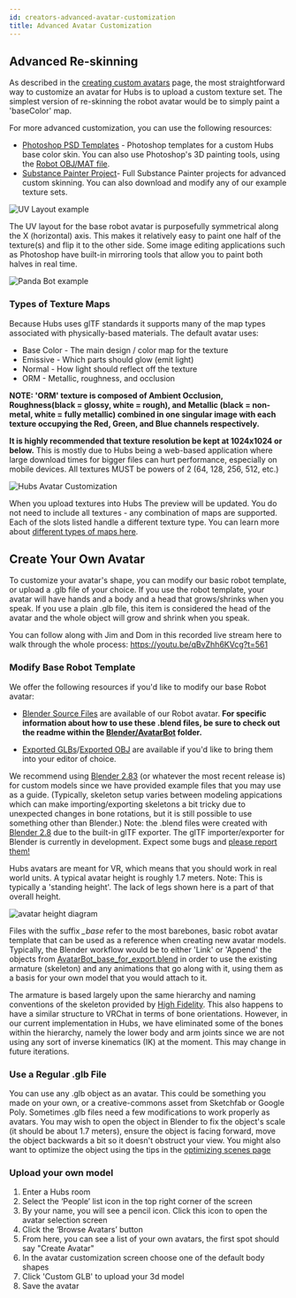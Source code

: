 ```yaml
---
id: creators-advanced-avatar-customization
title: Advanced Avatar Customization
---
```


## Advanced Re-skinning 

As described in the [creating custom avatars](intro-avatars.html) page, the most straightforward way to customize an avatar for Hubs is to upload a custom texture set. The simplest version of re-skinning the robot avatar would be to simply paint a 'baseColor' map.

For more advanced customization, you can use the following resources:

* [Photoshop PSD Templates](https://github.com/MozillaReality/hubs-avatar-pipelines/blob/master/Photoshop) - Photoshop templates for a custom Hubs base color skin. You can also use Photoshop's 3D painting tools, using the [Robot OBJ/MAT file](https://github.com/j-conrad/hubs-avatar-pipelines/tree/master/Other%20model%20formats).
* [Substance Painter Project](https://github.com/MozillaReality/hubs-avatar-pipelines/blob/master/Substance)- Full Substance Painter projects for advanced custom skinning. You can also download and modify any of our example texture sets.

![UV Layout example](img/UVLayout.jpg)


The UV layout for the base robot avatar is purposefully symmetrical along the X (horizontal) axis. This makes it relatively easy to paint one half of the texture(s) and flip it to the other side. Some image editing applications such as Photoshop have built-in mirroring tools that allow you to paint both halves in real time.

![Panda Bot example](img/PandaBot.jpg)


### Types of Texture Maps

Because Hubs uses glTF standards it supports many of the map types associated with physically-based materials. The default avatar uses:

* Base Color - The main design / color map for the texture
* Emissive - Which parts should glow (emit light)
* Normal - How light should reflect off the texture 
* ORM - Metallic, roughness, and occlusion

__NOTE: 'ORM' texture is composed of Ambient Occlusion, Roughness(black = glossy, white = rough), and Metallic (black = non-metal, white = fully metallic) combined in one singular image with each texture occupying the Red, Green, and Blue channels respectively.__ 

__It is highly recommended that texture resolution be kept at 1024x1024 or below.__ This is mostly due to Hubs being a web-based application where large download times for bigger files can hurt performance, especially on mobile devices. All textures MUST be powers of 2 (64, 128, 256, 512, etc.)

![Hubs Avatar Customization](img/avatar-customization.jpeg) 

When you upload textures into Hubs The preview will be updated. You do not need to include all textures - any combination of maps are supported. Each of the slots listed handle a different texture type. You can learn more about [different types of maps here](https://www.khronos.org/blog/art-pipeline-for-gltf). 


## Create Your Own Avatar

To customize your avatar's shape, you can modify our basic robot template, or upload a .glb file of your choice. If you use the robot template, your avatar will have hands and a body and a head that grows/shrinks when you speak. If you use a plain .glb file, this item is considered the head of the avatar and the whole object will grow and shrink when you speak. 

You can follow along with Jim and Dom in this recorded live stream here to walk through the whole process: https://youtu.be/qBvZhh6KVcg?t=561

### Modify Base Robot Template

We offer the following resources if you'd like to modify our base Robot avatar:

* [Blender Source Files](https://github.com/MozillaReality/hubs-avatar-pipelines/tree/master/Blender/AvatarBot) are available of our Robot avatar. **For specific information about how to use these .blend files, be sure to check out the readme within the [Blender/AvatarBot](https://github.com/MozillaReality/hubs-avatar-pipelines/tree/master/Blender/AvatarBot) folder.**

* [Exported GLBs](Exported%20GLB%20models)/[Exported OBJ](https://github.com/MozillaReality/hubs-avatar-pipelines/tree/master/Other%20model%20formats) are available if you'd like to bring them into your editor of choice.

We recommend using [Blender 2.83](https://builder.blender.org/download/) (or whatever the most recent release is) for custom models since we have provided example files that you may use as a guide. (Typically, skeleton setup varies between modeling appications which can make importing/exporting skeletons a bit tricky due to unexpected changes in bone rotations, but it is still possible to use something other than Blender.) Note: the .blend files were created with [Blender 2.8](https://builder.blender.org/download/) due to the built-in glTF exporter. The glTF importer/exporter for Blender is currently in development. Expect some bugs and [please report them!](https://github.com/KhronosGroup/glTF-Blender-IO/issues)

Hubs avatars are meant for VR, which means that you should work in real world units. A typical avatar height is roughly 1.7 meters. Note: This is typically a 'standing height'. The lack of legs shown here is a part of that overall height.

![avatar height diagram](img/avatarHeight.jpg)

Files with the suffix *_base* refer to the most barebones, basic robot avatar template that can be used as a reference when creating new avatar models. Typically, the Blender workflow would be to either 'Link' or 'Append' the objects from [AvatarBot_base_for_export.blend](https://github.com/MozillaReality/hubs-avatar-pipelines/tree/master/Blender/AvatarBot) in order to use the existing armature (skeleton) and any animations that go along with it, using them as a basis for your own model that you would attach to it.

The armature is based largely upon the same hierarchy and naming conventions of the skeleton provided by [High Fidelity](https://docs.highfidelity.com/en/rc80/create/avatars/avatar-standards.html#skeleton). This also happens to have a similar structure to VRChat in terms of bone orientations.
However, in our current implementation in Hubs, we have eliminated some of the bones within the hierarchy, namely the lower body and arm joints since we are not using any sort of inverse kinematics (IK) at the moment. This may change in future iterations.

### Use a Regular .glb File

You can use any .glb object as an avatar. This could be something you made on your own, or a creative-commons asset from Sketchfab or Google Poly. Sometimes .glb files need a few modifications to work properly as avatars. You may wish to open the object in Blender to fix the object's scale (it should be about 1.7 meters), ensure the object is facing forward, move the object backwards a bit so it doesn't obstruct your view. You might also want to optimize the object using the tips in the [optimizing scenes page](spoke-optimization.html) 

### Upload your own model

1. Enter a Hubs room
2. Select the ‘People’ list icon in the top right corner of the screen
3. By your name, you will see a pencil icon. Click this icon to open the avatar selection screen
4. Click the ‘Browse Avatars’ button
5. From here, you can see a list of your own avatars, the first spot should say "Create Avatar"
6. In the avatar customization screen choose one of the default body shapes
7. Click 'Custom GLB' to upload your 3d model
8. Save the avatar

<!-- 
To do -
1) Reduce the size of some of the images so they aren't huge
2) add info on using a mouth instead of growing head as feedback when speaking
 -->
